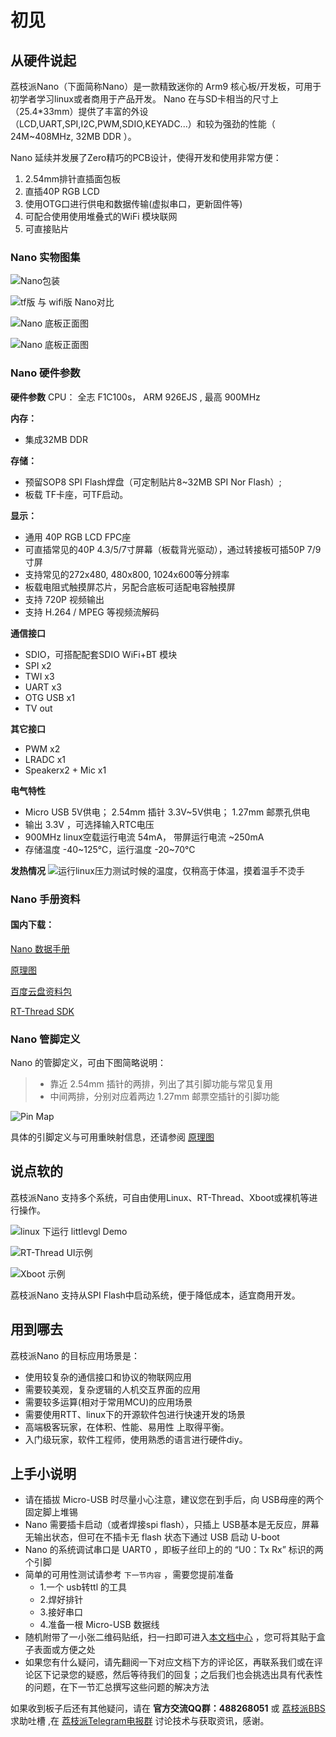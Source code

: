 初见
====

从硬件说起
----------

荔枝派Nano（下面简称Nano）是一款精致迷你的 Arm9
核心板/开发板，可用于初学者学习linux或者商用于产品开发。 Nano
在与SD卡相当的尺寸上（25.4\*33mm）提供了丰富的外设（LCD,UART,SPI,I2C,PWM,SDIO,KEYADC...）和较为强劲的性能（
24M\~408MHz, 32MB DDR ）。

Nano 延续并发展了Zero精巧的PCB设计，使得开发和使用非常方便：

1.  2.54mm排针直插面包板
2.  直插40P RGB LCD
3.  使用OTG口进行供电和数据传输(虚拟串口，更新固件等)
4.  可配合使用使用堆叠式的WiFi 模块联网
5.  可直接贴片

### Nano 实物图集



![Nano包装](./../static/get_started/TB2ZC3.jpg)

![tf版 与 wifi版 Nano对比](./../static/get_started/TB2sv.jpg)

![Nano 底板正面图](./../static/get_started/TB2L22.png)

![Nano 底板正面图](./../static/get_started/TB2N.png)

### Nano 硬件参数

**硬件参数**
   CPU： 全志 F1C100s， ARM 926EJS , 最高 900MHz

**内存：**
-   集成32MB DDR

**存储：**
-   预留SOP8 SPI Flash焊盘（可定制贴片8\~32MB SPI Nor Flash）;
-   板载 TF卡座，可TF启动。

**显示：**
-   通用 40P RGB LCD FPC座
-   可直插常见的40P 4.3/5/7寸屏幕（板载背光驱动），通过转接板可插50P 7/9寸屏
-   支持常见的272x480, 480x800, 1024x600等分辨率
-   板载电阻式触摸屏芯片，另配合底板可适配电容触摸屏
-   支持 720P 视频输出
-   支持 H.264 / MPEG 等视频流解码

**通信接口**
-   SDIO，可搭配配套SDIO WiFi+BT 模块
-   SPI x2
-   TWI x3
-   UART x3
-   OTG USB x1
-   TV out

**其它接口**
-   PWM x2
-   LRADC x1
-   Speakerx2 + Mic x1

**电气特性**
-   Micro USB 5V供电； 2.54mm 插针 3.3V\~5V供电； 1.27mm 邮票孔供电
-   输出 3.3V ，可选择输入RTC电压
-   900MHz linux空载运行电流 54mA， 带屏运行电流 \~250mA
-   存储温度 -40\~125℃，运行温度 -20\~70℃

**发热情况**
   ![运行linux压力测试时候的温度，仅稍高于体温，摸着温手不烫手](./../static/get_started/hot.jpeg)

### Nano 手册资料

#### 国内下载：

 [Nano 数据手册](http://dl.sipeed.com/shareURL/LICHEE/Nano/Documentf)

 [原理图](http://dl.sipeed.com/shareURL/LICHEE/Nano/Document)

 [百度云盘资料包](https://pan.baidu.com/s/1smzuGS9)

 [RT-Thread SDK](https://github.com/RT-Thread/rt-thread)

### Nano 管脚定义

Nano 的管脚定义，可由下图简略说明：

> -   靠近 2.54mm 插针的两排，列出了其引脚功能与常见复用
> -   中间两排，分别对应着两边 1.27mm 邮票空插针的引脚功能

![Pin Map](https://fdvad021asfd8q.oss-cn-hangzhou.aliyuncs.com/migrate/Pin%20Map.png)

具体的引脚定义与可用重映射信息，还请参阅
[原理图](http://dl.sipeed.com/shareURL/LICHEE/Nano/Document)

说点软的
--------

荔枝派Nano
支持多个系统，可自由使用Linux、RT-Thread、Xboot或裸机等进行操作。

![linux 下运行 littlevgl Demo](https://img.alicdn.com/imgextra/i4/272610009/TB29Aj_hH1YBuNjSszhXXcUsFXa_!!272610009.jpg)

![RT-Thread UI示例](https://img.alicdn.com/imgextra/i3/272610009/TB274cjbY3nBKNjSZFMXXaUSFXa_!!272610009.jpg)

![Xboot 示例](https://img.alicdn.com/imgextra/i4/272610009/TB2D2Y7hH1YBuNjSszhXXcUsFXa_!!272610009.jpg)

荔枝派Nano 支持从SPI Flash中启动系统，便于降低成本，适宜商用开发。

用到哪去
--------

荔枝派Nano 的目标应用场景是：

-   使用较复杂的通信接口和协议的物联网应用
-   需要较美观，复杂逻辑的人机交互界面的应用
-   需要较多运算(相对于常用MCU)的应用场景
-   需要使用RTT、linux下的开源软件包进行快速开发的场景
-   高端极客玩家，在体积、性能、易用性 上取得平衡。
-   入门级玩家，软件工程师，使用熟悉的语言进行硬件diy。

**上手小说明**
--------------

-   请在插拔 Micro-USB 时尽量小心注意，建议您在到手后，向 USB母座的两个固定脚上堆锡
-   Nano 需要插卡启动（或者焊接spi flash），只插上 USB基本是无反应，屏幕无输出状态，但可在不插卡无 flash 状态下通过 USB 启动 U-boot
-   Nano 的系统调试串口是 UART0 ，即板子丝印上的的 “U0：Tx Rx” 标识的两个引脚
-   简单的可用性测试请参考 `下一节内容` ，需要您提前准备 
    -   1.一个 usb转ttl 的工具 
    -   2.焊好排针 
    -   3.接好串口 
    -   4.准备一根 Micro-USB 数据线
-   随机附带了一小张二维码贴纸，扫一扫即可进入[本文档中心](http://nano.lichee.pro) ，您可将其贴于盒子表面或方便之处
-   如果您有什么疑问，请先翻阅一下对应文档下方的评论区，再联系我们或在评论区下记录您的疑惑，然后等待我们的回复；之后我们也会挑选出具有代表性的问题，在下一节汇总撰写这些问题的解决方法

如果收到板子后还有其他疑问，请在 **官方交流QQ群：488268051** 或 [荔枝派BBS](http://bbs.lichee.pro) 求助吐槽 ,在 [荔枝派Telegram电报群](https://t.me/sipeed) 讨论技术与获取资讯，感谢。
